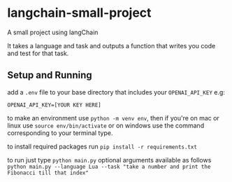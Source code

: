 # langchain-small-project

A small project using langChain

It takes a language and task and outputs a function that writes you code and test for that task.

## Setup and Running

add a `.env` file to your base directory that includes your `OPENAI_API_KEY` e.g:

```
OPENAI_API_KEY=[YOUR KEY HERE]
```

to make an environment use `python -m venv env`, then if you're on mac or linux use `source env/bin/activate` or on windows use the command corresponding to your terminal type.

to install required packages run `pip install -r requirements.txt`

to run just type `python main.py` optional arguments available as follows `python main.py --language Lua --task "take a number and print the Fibonacci till that index"`

